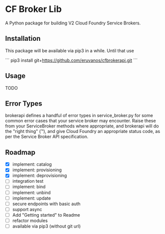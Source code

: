 # CF Broker Lib

A Python package for building V2 Cloud Foundry Service Brokers.


## Installation

This package will be available via pip3 in a while. Until that use

´´´
pip3 install git+https://github.com/eruvanos/cfbrokerapi.git
´´´

## Usage

TODO

## Error Types
brokerapi defines a handful of error types in service_broker.py
for some common error cases that your service broker may encounter.
Raise these from your ServiceBroker methods where appropriate,
and brokerapi will do the "right thing" (™), 
and give Cloud Foundry an appropriate status code, 
as per the Service Broker API specification.

## Roadmap

* [x] implement: catalog
* [x] implement: provisioning
* [x] implement: deprovisioning
* [ ] integration test
* [ ] implement: bind
* [ ] implement: unbind
* [ ] implement: update
* [ ] secure endpoints with  basic auth
* [ ] support async
* [ ] Add "Getting started" to Readme
* [ ] refactor modules
* [ ] available via pip3 (without git url)
